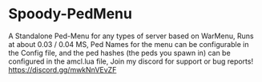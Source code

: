 # Spoody-PedMenu
A Standalone Ped-Menu for any types of server based on WarMenu, Runs at about 0.03 / 0.04 MS, Ped Names for the menu can be configurable in the Config file, and the ped hashes (the peds you spawn in) can be configured in the amcl.lua file, Join my discord for support or bug reports! https://discord.gg/mwkNnVEvZF
